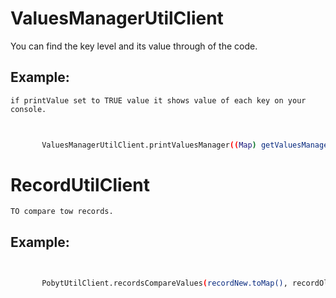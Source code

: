 # ValuesManagerUtilClient

You can find the key level and its value through of the code.
## Example:
	if printValue set to TRUE value it shows value of each key on your console. 

 ```bash
 
	
		ValuesManagerUtilClient.printValuesManager((Map) getValuesManager().getValues(), true) 
 ```

# RecordUtilClient

	TO compare tow records.
	
## Example:
	

 ```bash
 
	
		PobytUtilClient.recordsCompareValues(recordNew.toMap(), recordOld.toMap())
 ```
